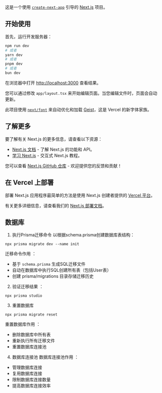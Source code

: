 这是一个使用 [`create-next-app`](https://nextjs.org/docs/app/api-reference/cli/create-next-app) 引导的 [Next.js](https://nextjs.org) 项目。

## 开始使用

首先，运行开发服务器：

```bash
npm run dev
# 或者
yarn dev
# 或者
pnpm dev
# 或者
bun dev
```

在浏览器中打开 [http://localhost:3000](http://localhost:3000) 查看结果。

您可以通过修改 `app/layout.tsx` 来开始编辑页面。当您编辑文件时，页面会自动更新。

此项目使用 [`next/font`](https://nextjs.org/docs/app/building-your-application/optimizing/fonts) 来自动优化和加载 [Geist](https://vercel.com/font)，这是 Vercel 的新字体家族。

## 了解更多

要了解有关 Next.js 的更多信息，请查看以下资源：

- [Next.js 文档](https://nextjs.org/docs) - 了解 Next.js 的功能和 API。
- [学习 Next.js](https://nextjs.org/learn) - 交互式 Next.js 教程。

您可以查看 [Next.js GitHub 仓库](https://github.com/vercel/next.js) - 欢迎提供您的反馈和贡献！

## 在 Vercel 上部署

部署 Next.js 应用程序最简单的方法是使用 Next.js 创建者提供的 [Vercel 平台](https://vercel.com/new?utm_medium=default-template&filter=next.js&utm_source=create-next-app&utm_campaign=create-next-app-readme)。

有关更多详细信息，请查看我们的 [Next.js 部署文档](https://nextjs.org/docs/app/building-your-application/deploying)。

## 数据库
1. 执行Prisma迁移命令 以根据schema.prisma创建数据库表结构：
```
npx prisma migrate dev --name init
```
迁移命令作用 ：

- 基于 `schema.prisma` 生成SQL迁移文件
- 自动在数据库中执行SQL创建所有表（包括User表）
- 创建 prisma/migrations 目录存储迁移历史
2. 验证迁移结果 ：
```
npx prisma studio
```

3. 重置数据库
```
npx prisma migrate reset
```
重置数据库作用 ：

- 删除数据库中所有表
- 重新执行所有迁移文件
- 重置数据库连接池

4. 数据库连接池
数据库连接池作用 ：

- 管理数据库连接
- 复用数据库连接
- 限制数据库连接数量
- 提高数据库连接效率
